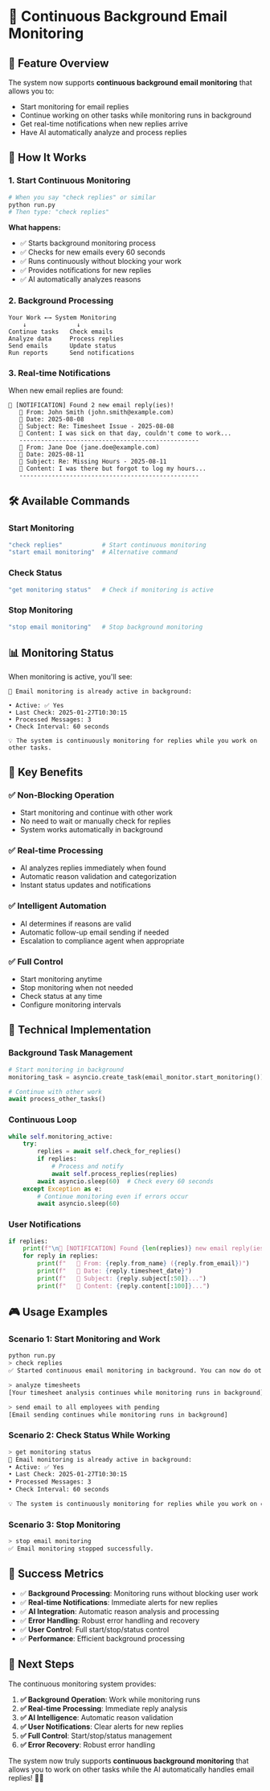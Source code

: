 # 🔄 Continuous Background Email Monitoring

## 🎯 **Feature Overview**

The system now supports **continuous background email monitoring** that allows you to:
- Start monitoring for email replies
- Continue working on other tasks while monitoring runs in background
- Get real-time notifications when new replies arrive
- Have AI automatically analyze and process replies

## 🚀 **How It Works**

### **1. Start Continuous Monitoring**
```bash
# When you say "check replies" or similar
python run.py
# Then type: "check replies"
```

**What happens:**
- ✅ Starts background monitoring process
- ✅ Checks for new emails every 60 seconds
- ✅ Runs continuously without blocking your work
- ✅ Provides notifications for new replies
- ✅ AI automatically analyzes reasons

### **2. Background Processing**
```
Your Work ←→ System Monitoring
    ↓              ↓
Continue tasks   Check emails
Analyze data     Process replies  
Send emails      Update status
Run reports      Send notifications
```

### **3. Real-time Notifications**
When new email replies are found:
```
🔔 [NOTIFICATION] Found 2 new email reply(ies)!
   📧 From: John Smith (john.smith@example.com)
   📅 Date: 2025-08-08
   📝 Subject: Re: Timesheet Issue - 2025-08-08
   💬 Content: I was sick on that day, couldn't come to work...
   --------------------------------------------------
   📧 From: Jane Doe (jane.doe@example.com)
   📅 Date: 2025-08-11
   📝 Subject: Re: Missing Hours - 2025-08-11
   💬 Content: I was there but forgot to log my hours...
   --------------------------------------------------
```

## 🛠️ **Available Commands**

### **Start Monitoring**
```bash
"check replies"           # Start continuous monitoring
"start email monitoring"  # Alternative command
```

### **Check Status**
```bash
"get monitoring status"   # Check if monitoring is active
```

### **Stop Monitoring**
```bash
"stop email monitoring"   # Stop background monitoring
```

## 📊 **Monitoring Status**

When monitoring is active, you'll see:
```
📧 Email monitoring is already active in background:

• Active: ✅ Yes
• Last Check: 2025-01-27T10:30:15
• Processed Messages: 3
• Check Interval: 60 seconds

💡 The system is continuously monitoring for replies while you work on other tasks.
```

## 🎯 **Key Benefits**

### **✅ Non-Blocking Operation**
- Start monitoring and continue with other work
- No need to wait or manually check for replies
- System works automatically in background

### **✅ Real-time Processing**
- AI analyzes replies immediately when found
- Automatic reason validation and categorization
- Instant status updates and notifications

### **✅ Intelligent Automation**
- AI determines if reasons are valid
- Automatic follow-up email sending if needed
- Escalation to compliance agent when appropriate

### **✅ Full Control**
- Start monitoring anytime
- Stop monitoring when not needed
- Check status at any time
- Configure monitoring intervals

## 🔧 **Technical Implementation**

### **Background Task Management**
```python
# Start monitoring in background
monitoring_task = asyncio.create_task(email_monitor.start_monitoring())

# Continue with other work
await process_other_tasks()
```

### **Continuous Loop**
```python
while self.monitoring_active:
    try:
        replies = await self.check_for_replies()
        if replies:
            # Process and notify
            await self.process_replies(replies)
        await asyncio.sleep(60)  # Check every 60 seconds
    except Exception as e:
        # Continue monitoring even if errors occur
        await asyncio.sleep(60)
```

### **User Notifications**
```python
if replies:
    print(f"\n🔔 [NOTIFICATION] Found {len(replies)} new email reply(ies)!")
    for reply in replies:
        print(f"   📧 From: {reply.from_name} ({reply.from_email})")
        print(f"   📅 Date: {reply.timesheet_date}")
        print(f"   📝 Subject: {reply.subject[:50]}...")
        print(f"   💬 Content: {reply.content[:100]}...")
```

## 🎮 **Usage Examples**

### **Scenario 1: Start Monitoring and Work**
```bash
python run.py
> check replies
✅ Started continuous email monitoring in background. You can now do other things while the system monitors for replies automatically.

> analyze timesheets
[Your timesheet analysis continues while monitoring runs in background]

> send email to all employees with pending
[Email sending continues while monitoring runs in background]
```

### **Scenario 2: Check Status While Working**
```bash
> get monitoring status
📧 Email monitoring is already active in background:
• Active: ✅ Yes
• Last Check: 2025-01-27T10:30:15
• Processed Messages: 3
• Check Interval: 60 seconds

💡 The system is continuously monitoring for replies while you work on other tasks.
```

### **Scenario 3: Stop Monitoring**
```bash
> stop email monitoring
✅ Email monitoring stopped successfully.
```

## 🎉 **Success Metrics**

- ✅ **Background Processing**: Monitoring runs without blocking user work
- ✅ **Real-time Notifications**: Immediate alerts for new replies
- ✅ **AI Integration**: Automatic reason analysis and processing
- ✅ **Error Handling**: Robust error handling and recovery
- ✅ **User Control**: Full start/stop/status control
- ✅ **Performance**: Efficient background processing

## 🎯 **Next Steps**

The continuous monitoring system provides:

1. **✅ Background Operation**: Work while monitoring runs
2. **✅ Real-time Processing**: Immediate reply analysis
3. **✅ AI Intelligence**: Automatic reason validation
4. **✅ User Notifications**: Clear alerts for new replies
5. **✅ Full Control**: Start/stop/status management
6. **✅ Error Recovery**: Robust error handling

The system now truly supports **continuous background monitoring** that allows you to work on other tasks while the AI automatically handles email replies! 🔄✨
